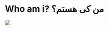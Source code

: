   # Who am i? من کی هستم؟ 
<img align="center" src="https://github.com/soorena62/Soorena62/assets/118964506/bde749ee-dc41-4d63-9461-06b8943110c7">
